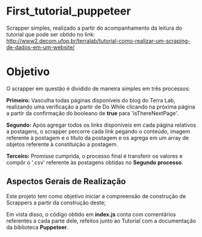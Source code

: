 # First_tutorial_puppeteer

Scrapper simples, realizado a partir do acompanhamento da leitura do tutorial que pode ser obtido no link:
http://www2.decom.ufop.br/terralab/tutorial-como-realizar-um-scraping-de-dados-em-um-website/

# Objetivo

O scrapper em questão é dividido de maneira simples em três processos:

**Primeiro:**
Vasculha todas páginas disponíveis do blog do Terra Lab, realizando uma verificação a partir de Do While clicando na próxima página a partir da confirmação do booleano de **true** para 'isThereNextPage'.

**Segundo:**
Após agregar todos os links disponíveis em cada página relativos a postagens, o scrapper percorre cada link pegando o conteúdo, imagem referente à postagem e o título da postagem e os agrega em um array de objetos referente à constituição a postagem.

**Terceiro:**
Promisse cumprida, o processo final é transferir os valores e compôr o '.csv' referente às postagens obtidas no **Segundo processo**.

## Aspectos Gerais de Realização

Este projeto tem como objetivo iniciar a compreensão de construção de Scrappers a partir da construção deste;

Em vista disso, o código obtido em **index.js** conta com comentários referentes a cada parte dele, refeitos junto ao Tutorial com a documentação da biblioteca **Puppeteer**.

